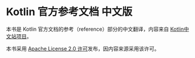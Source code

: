 # Kotlin 官方参考文档 中文版


本书是 Kotlin 官方文档的参考（reference）部分的中文翻译，内容来自 [Kotlin中文站项目](https://github.com/cctanfujun/kotlin-web-site-cn)。

本书采用 [Apache License 2.0 许可](http://www.apache.org/licenses/LICENSE-2.0)发布，因内容来源采用该许可。
